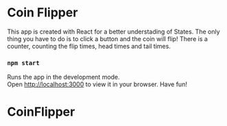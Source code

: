 # Coin Flipper
This app is created with React for a better understading of States.
The only thing you have to do is to click a button and the coin will flip!
There is a counter, counting the flip times, head times and tail times.

### `npm start`

Runs the app in the development mode.\
Open [http://localhost:3000](http://localhost:3000) to view it in your browser.
Have fun!


# CoinFlipper
